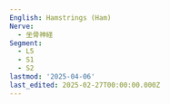 ```yaml
---
English: Hamstrings (Ham)
Nerve:
  - 坐骨神経
Segment:
  - L5
  - S1
  - S2
lastmod: '2025-04-06'
last_edited: 2025-02-27T00:00:00.000Z
---
```



